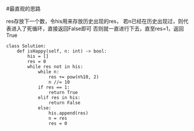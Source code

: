 #最直观的思路

res存放下一个数，令his用来存放历史出现的res，
若n已经在历史出现过，则代表进入了死循环，直接返回False即可
否则就一直进行下去，直至res=1，返回True



```shell
class Solution:
    def isHappy(self, n: int) -> bool:
        his = []
        res = 0
        while res not in his:
            while n:
                res += pow(n%10, 2)
                n //= 10 
            if res == 1:
                return True
            elif res in his:
                return False
            else: 
                his.append(res) 
                n = res
                res = 0
               
      
```
